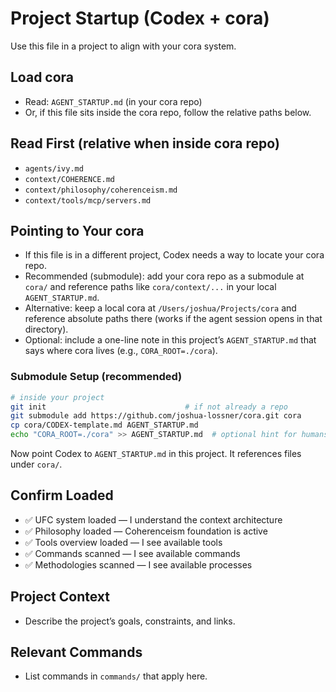 # Project Startup (Codex + cora)

Use this file in a project to align with your cora system.

## Load cora
- Read: `AGENT_STARTUP.md` (in your cora repo)
- Or, if this file sits inside the cora repo, follow the relative paths below.

## Read First (relative when inside cora repo)
- `agents/ivy.md`
- `context/COHERENCE.md`
- `context/philosophy/coherenceism.md`
- `context/tools/mcp/servers.md`

## Pointing to Your cora
- If this file is in a different project, Codex needs a way to locate your cora repo.
- Recommended (submodule): add your cora repo as a submodule at `cora/` and reference paths like `cora/context/...` in your local `AGENT_STARTUP.md`.
- Alternative: keep a local cora at `/Users/joshua/Projects/cora` and reference absolute paths there (works if the agent session opens in that directory).
- Optional: include a one-line note in this project’s `AGENT_STARTUP.md` that says where cora lives (e.g., `CORA_ROOT=./cora`).

### Submodule Setup (recommended)
```bash
# inside your project
git init                               # if not already a repo
git submodule add https://github.com/joshua-lossner/cora.git cora
cp cora/CODEX-template.md AGENT_STARTUP.md
echo "CORA_ROOT=./cora" >> AGENT_STARTUP.md  # optional hint for humans
```
Now point Codex to `AGENT_STARTUP.md` in this project. It references files under `cora/`.

## Confirm Loaded
- ✅ UFC system loaded — I understand the context architecture
- ✅ Philosophy loaded — Coherenceism foundation is active
- ✅ Tools overview loaded — I see available tools
- ✅ Commands scanned — I see available commands
- ✅ Methodologies scanned — I see available processes

## Project Context
- Describe the project’s goals, constraints, and links.

## Relevant Commands
- List commands in `commands/` that apply here.
